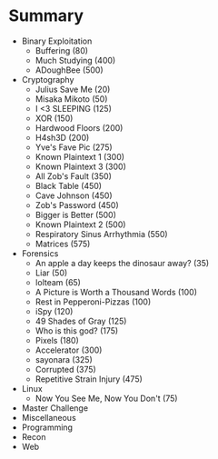 # Summary

* Binary Exploitation
  * Buffering (80)
  * Much Studying (400)
  * ADoughBee (500)
* Cryptography
  * Julius Save Me (20)
  * Misaka Mikoto (50)
  * I <3 SLEEPING (125)
  * XOR (150)
  * Hardwood Floors (200)
  * H4sh3D (200)
  * Yve's Fave Pic (275)
  * Known Plaintext 1 (300)
  * Known Plaintext 3 (300)
  * All Zob's Fault (350)
  * Black Table (450)
  * Cave Johnson (450)
  * Zob's Password (450)
  * Bigger is Better (500)
  * Known Plaintext 2 (500)
  * Respiratory Sinus Arrhythmia (550)
  * Matrices (575)
* Forensics
  * An apple a day keeps the dinosaur away? (35)
  * Liar (50)
  * lolteam (65)
  * A Picture is Worth a Thousand Words (100)
  * Rest in Pepperoni-Pizzas (100)
  * iSpy (120)
  * 49 Shades of Gray (125)
  * Who is this god? (175)
  * Pixels (180)
  * Accelerator (300)
  * sayonara (325)
  * Corrupted (375)
  * Repetitive Strain Injury (475)
* Linux
  * Now You See Me, Now You Don't (75)
* Master Challenge
* Miscellaneous
* Programming
* Recon
* Web